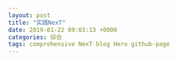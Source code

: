 ```yaml
---
layout: post
title: "实践NexT"
date: 2019-01-22 09:03:13 +0800
categories: 综合
tags: comprehensive NexT blog Hero github-page
---
```


